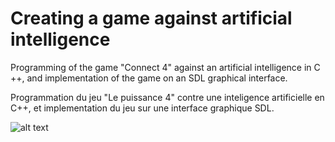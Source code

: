 # Creating a game against artificial intelligence

Programming of the game "Connect 4" against an artificial intelligence in C ++, and implementation of the game on an SDL graphical interface.

Programmation du jeu "Le puissance 4" contre une inteligence artificielle en C++, et implementation du jeu sur une interface graphique SDL.


![alt text](file:///Users/alissadjema/Downloads/Puissance4_01.svg) 
